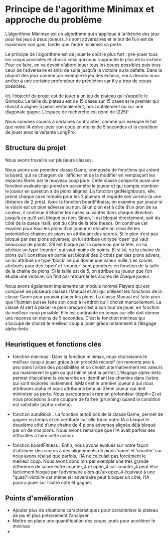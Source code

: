 # Principe de l'agorithme Minimax et approche du problème

L’algorithme Minimax est un algorithme qui s'applique à la théorie des jeux pour les jeux à deux joueurs. Ils sont adversaires et le but de l’un est de maximiser son gain, tandis que l’autre minimise sa perte. 

 Le principe de l’algorithme est de jouer le coût le plus fort : pré-jouer tous les coups possibles et choisir celui qui nous rapproche le plus de la victoire. Pour ce faire, on va devoir d’abord jouer tous les coups possibles puis tous ceux de l’adversaire et ainsi de suite jusqu’à la victoire ou la défaite. Dans la plupart des jeux comme par exemple le jeu des échecs, nous devons nous arrêter à une certaine profondeur de prédiction car il y a trop de coups possibles. 

Ici, l’objectif du projet est de jouer à un jeu de plateau qui s’appelle le Gomoku. La taille du plateau est de 15 cases sur 15 cases et le premier qui réussit à aligner 5 pions verticalement, horizontalement ou sur une diagonale gagne. L’espace de recherche est donc de (225)! 

Nous sommes soumis à certaines contraintes, comme par exemple le fait que notre IA doive jouer son coup en moins de 5 secondes et la condition de jouer avec la variante LongPro. 

## Structure du projet

Nous avons travaillé sur plusieurs classes.  

Nous avons une première classe Game, composée de fonctions qui créent la board, qui se chargent de l’afficher et de la modifier en remplaçant les espaces libres par le nouveau coup joué. Cette classe comporte aussi une fonction evaluate qui prend en paramètre le joueur et qui compte combien le joueur en question a de pions alignés. La fonction getNeighbours, elle, prend chaque case remplie pour les 2 joueurs et regarde ses voisins (à une distance de 2 près). Avec la fonction boardFitness, on examine par joueur si le voisin est un pion adverse ou non. Si un pion est à côté d’un pion de sa couleur, il continue d’étudier les cases suivantes dans chaque direction jusqu’à ce qu’il soit bloqué ou non. Sinon, il est bloqué directement, soit du côté de la queue (tail), soit du côté de la tête (head). On continue cet examen pour tous les pions d’un joueur et ensuite on classifie les potentielles chaines de pions en attribuant des scores. Si le pion n’est pas bloqué par des pions adverses, on lui attribue un type ‘open’ qui vaut beaucoup de points. S’il est bloqué par la queue ou par la tête, on lui attribue un type ‘counter’ qui vaut moins de points. Et si lui, ou la chaine de pions qu’il constitue en partie est bloqué des 2 côtés par des pions advers, on lui attribue un type ‘block’ ce qui donne une valeur nulle. Les scores attribués pour des ‘open’ et ‘counter’ sont pondérés en fonction de la taille de la chaine de pions. Si la taille est de 5, on attribue au joueur que l’on étudie une victoire. On finit par retourner les scores de chaque joueur.  

Nous avons également implémenté un module nommé Players qui est composé de plusieurs classes (Manual et AI) qui utilisent les fonctions de la classe Game pour pouvoir placer les pions. La classe Manual est faite pour que l’humain puisse faire son coup à l’endroit qu’il choisit manuellement. La classe AI sert à placer le pion lorsque c’est à son tour de jouer, en fonction du meilleur coup possible. Elle est contrainte en temps car elle doit donner une réponse en moins de 5 secondes. C’est la fonction minimax qui s’occupe de choisir le meilleur coup à jouer grâce notamment à l’élagage alpha-beta. 

## Heuristiques et fonctions clés
- fonction minimax : Dans la fonction minimax, nous choisissons le meilleur coup à jouer grâce à un procédé récursif (on remonte peu à peu dans l’arbre des possibilités et on choisit alternativement les valeurs qui maximisent le gain ou qui minimisent la perte). L’élagage alpha-beta permet d’accélérer la recherche en identifiant les chemins dans l’arbre qui sont explorés inutilement. isMax est le premier joueur à qui nous attribuons alpha et nous attribuons beta au 2ème joueur qui doit minimiser sa perte. Nous parcourons l’arbre en profondeur  (depth=2) et nous procédons à une coupure de l’arbre (prunning) quand la condition est satisfaite (alpha >=beta). 

- fonction autoBlock : La fonction autoBlock de la classe Game, permet de gagner en temps et en certitude car elle force notre IA a bloqué le deuxième côté d’une chaine de 4 pions adverses alignés déjà bloqué par un de nos pions. Nous avions remarqué que l’IA avait parfois des difficultés à faire cette action. 

- fonction boardFitness : Enfin, nous avons évolués sur notre façon d’attribuer des scores à des alignements de pions ‘open’ et ‘counter’ car nous avons réalisé que parfois, l’IA ne calculait pas forcément le meilleur coup. Nous avons donc mis par exemple une très grande différence de score entre counter_4 et open_4 car counter_4 peut être facilement bloqué par l’adversaire alors qu’un open_4 équivaut à une “quasi”-victoire car même si l’adversaire peut bloquer un côté, l’IA pourra jouer sur l’autre côté et gagner. 

## Points d'amélioration

- Ajouter plus de situations caractéristiques pour caractériser le plateau de jeu et plus précisément l'analyser.
- Mettre en place une quantification des coups joués pour accélérer le minimax
-  

